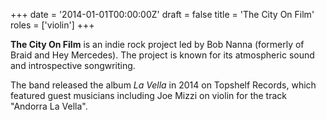 +++
date = '2014-01-01T00:00:00Z'
draft = false
title = 'The City On Film'
roles = ['violin']
+++

**The City On Film** is an indie rock project led by Bob Nanna (formerly of Braid and Hey Mercedes). The project is known for its atmospheric sound and introspective songwriting.

The band released the album *La Vella* in 2014 on Topshelf Records, which featured guest musicians including Joe Mizzi on violin for the track "Andorra La Vella".
